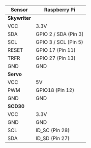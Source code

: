 | **Sensor**  | **Raspberry Pi**                  |
|-------------|-----------------------------------|
| **Skywriter**                                    |
| VCC         | 3.3V                              |
| SDA         | GPIO 2 / SDA (Pin 3)              |
| SCL         | GPIO 3 / SCL (Pin 5)              |
| RESET       | GPIO 17 (Pin 11)                  |
| TRFR        | GPIO 27 (Pin 13)                  |
| GND         | GND                               |
| **Servo**                                        |
| VCC         | 5V                                |
| PWM         | GPIO18 (Pin 12)                   |
| GND         | GND                               |
| **SCD30**                                        |
| VCC         | 3.3V                              |
| GND         | GND                               |
| SCL         | ID_SC (Pin 28)                    |
| SDA         | ID_SD (Pin 27)                    |


